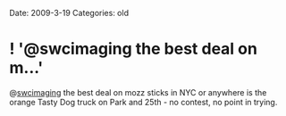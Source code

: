Date: 2009-3-19
Categories: old

# ! '@swcimaging the best deal on m...'

@<a href="http://twitter.com/swcimaging">swcimaging</a> the best deal on mozz sticks in NYC or anywhere is the orange Tasty Dog truck on Park and 25th - no contest, no point in trying.
